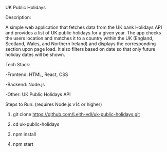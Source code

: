 UK Public Holidays


Description:

A simple web application that fetches data from the UK bank Holidays API and provides a list of UK public holidays for a given year. The app checks the users location and matches it to a country within the UK (England, Scotland, Wales, and Northern Ireland) and displays the corresponding section upon page load. It also filters based on date so that only future holiday dates will be shown.


Tech Stack:

-Frontend: HTML, React, CSS

-Backend: Node.js

-Other: UK Public Holidays API

Steps to Run:
(requires Node.js v14 or higher)
<br>

1. git clone https://github.com/Leith-vdl/uk-public-holidays.git

2. cd uk-public-holidays

3. npm install

4. npm start
